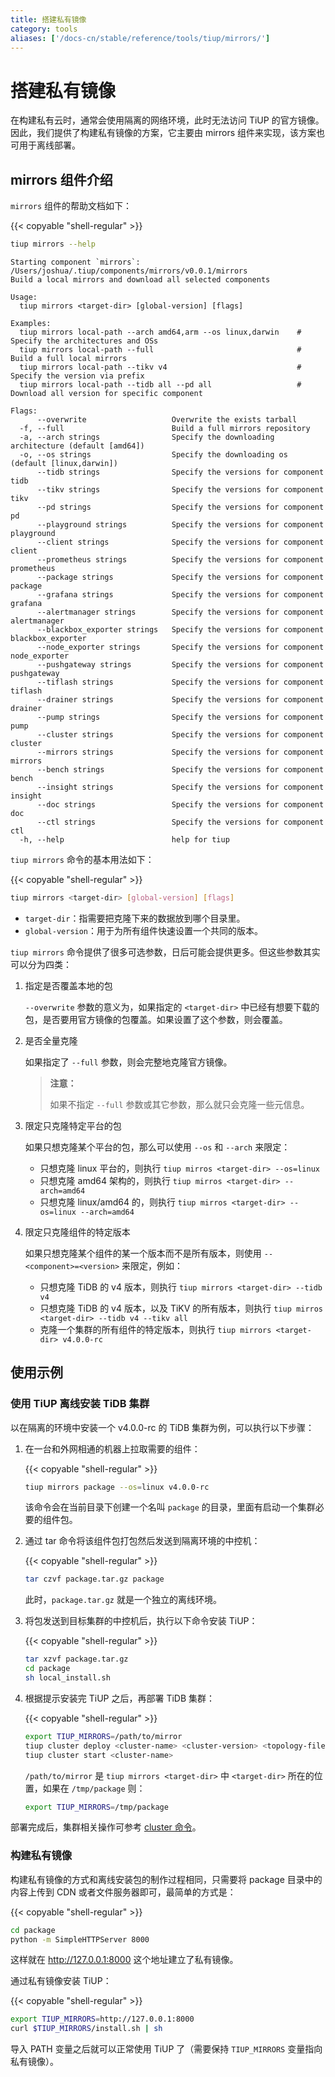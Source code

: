 ```yaml
---
title: 搭建私有镜像
category: tools
aliases: ['/docs-cn/stable/reference/tools/tiup/mirrors/']
---
```


# 搭建私有镜像

在构建私有云时，通常会使用隔离的网络环境，此时无法访问 TiUP 的官方镜像。因此，我们提供了构建私有镜像的方案，它主要由 mirrors 组件来实现，该方案也可用于离线部署。

## mirrors 组件介绍

`mirrors` 组件的帮助文档如下：

{{< copyable "shell-regular" >}}

```bash
tiup mirrors --help
```

```
Starting component `mirrors`: /Users/joshua/.tiup/components/mirrors/v0.0.1/mirrors
Build a local mirrors and download all selected components

Usage:
  tiup mirrors <target-dir> [global-version] [flags]

Examples:
  tiup mirrors local-path --arch amd64,arm --os linux,darwin    # Specify the architectures and OSs
  tiup mirrors local-path --full                                # Build a full local mirrors
  tiup mirrors local-path --tikv v4                             # Specify the version via prefix
  tiup mirrors local-path --tidb all --pd all                   # Download all version for specific component

Flags:
      --overwrite                   Overwrite the exists tarball
  -f, --full                        Build a full mirrors repository
  -a, --arch strings                Specify the downloading architecture (default [amd64])
  -o, --os strings                  Specify the downloading os (default [linux,darwin])
      --tidb strings                Specify the versions for component tidb
      --tikv strings                Specify the versions for component tikv
      --pd strings                  Specify the versions for component pd
      --playground strings          Specify the versions for component playground
      --client strings              Specify the versions for component client
      --prometheus strings          Specify the versions for component prometheus
      --package strings             Specify the versions for component package
      --grafana strings             Specify the versions for component grafana
      --alertmanager strings        Specify the versions for component alertmanager
      --blackbox_exporter strings   Specify the versions for component blackbox_exporter
      --node_exporter strings       Specify the versions for component node_exporter
      --pushgateway strings         Specify the versions for component pushgateway
      --tiflash strings             Specify the versions for component tiflash
      --drainer strings             Specify the versions for component drainer
      --pump strings                Specify the versions for component pump
      --cluster strings             Specify the versions for component cluster
      --mirrors strings             Specify the versions for component mirrors
      --bench strings               Specify the versions for component bench
      --insight strings             Specify the versions for component insight
      --doc strings                 Specify the versions for component doc
      --ctl strings                 Specify the versions for component ctl
  -h, --help                        help for tiup
```

`tiup mirrors` 命令的基本用法如下：

{{< copyable "shell-regular" >}}

```bash
tiup mirrors <target-dir> [global-version] [flags]
```

- `target-dir`：指需要把克隆下来的数据放到哪个目录里。
- `global-version`：用于为所有组件快速设置一个共同的版本。

`tiup mirrors` 命令提供了很多可选参数，日后可能会提供更多。但这些参数其实可以分为四类：

1. 指定是否覆盖本地的包

    `--overwrite` 参数的意义为，如果指定的 `<target-dir>` 中已经有想要下载的包，是否要用官方镜像的包覆盖。如果设置了这个参数，则会覆盖。

2. 是否全量克隆

    如果指定了 `--full` 参数，则会完整地克隆官方镜像。

    > **注意：**
    >
    > 如果不指定 `--full` 参数或其它参数，那么就只会克隆一些元信息。

3. 限定只克隆特定平台的包

    如果只想克隆某个平台的包，那么可以使用 `--os` 和 `--arch` 来限定：

    - 只想克隆 linux 平台的，则执行 `tiup mirros <target-dir> --os=linux`
    - 只想克隆 amd64 架构的，则执行 `tiup mirros <target-dir> --arch=amd64`
    - 只想克隆 linux/amd64 的，则执行 `tiup mirros <target-dir> --os=linux --arch=amd64`

4. 限定只克隆组件的特定版本

    如果只想克隆某个组件的某一个版本而不是所有版本，则使用 `--<component>=<version>` 来限定，例如：

    - 只想克隆 TiDB 的 v4 版本，则执行 `tiup mirrors <target-dir> --tidb v4`
    - 只想克隆 TiDB 的 v4 版本，以及 TiKV 的所有版本，则执行 `tiup mirros <target-dir> --tidb v4 --tikv all`
    - 克隆一个集群的所有组件的特定版本，则执行 `tiup mirrors <target-dir> v4.0.0-rc`

## 使用示例

### 使用 TiUP 离线安装 TiDB 集群

以在隔离的环境中安装一个 v4.0.0-rc 的 TiDB 集群为例，可以执行以下步骤：

1. 在一台和外网相通的机器上拉取需要的组件：

    {{< copyable "shell-regular" >}}

    ```bash
    tiup mirrors package --os=linux v4.0.0-rc
    ```

    该命令会在当前目录下创建一个名叫 `package` 的目录，里面有启动一个集群必要的组件包。

2. 通过 tar 命令将该组件包打包然后发送到隔离环境的中控机：

    {{< copyable "shell-regular" >}}

    ```bash
    tar czvf package.tar.gz package
    ```

    此时，`package.tar.gz` 就是一个独立的离线环境。

3. 将包发送到目标集群的中控机后，执行以下命令安装 TiUP：

    {{< copyable "shell-regular" >}}

    ```bash
    tar xzvf package.tar.gz
    cd package
    sh local_install.sh
    ```

4. 根据提示安装完 TiUP 之后，再部署 TiDB 集群：

    {{< copyable "shell-regular" >}}

    ```bash
    export TIUP_MIRRORS=/path/to/mirror
    tiup cluster deploy <cluster-name> <cluster-version> <topology-file>
    tiup cluster start <cluster-name>
    ```

    `/path/to/mirror` 是 `tiup mirrors <target-dir>` 中 `<target-dir>` 所在的位置，如果在 `/tmp/package` 则：

    ```bash
    export TIUP_MIRRORS=/tmp/package
    ```

部署完成后，集群相关操作可参考 [cluster 命令](/tiup/tiup-cluster.md)。

### 构建私有镜像

构建私有镜像的方式和离线安装包的制作过程相同，只需要将 package 目录中的内容上传到 CDN 或者文件服务器即可，最简单的方式是：

{{< copyable "shell-regular" >}}

```bash
cd package
python -m SimpleHTTPServer 8000
```

这样就在 <http://127.0.0.1:8000> 这个地址建立了私有镜像。

通过私有镜像安装 TiUP：

{{< copyable "shell-regular" >}}

```bash
export TIUP_MIRRORS=http://127.0.0.1:8000
curl $TIUP_MIRRORS/install.sh | sh
```

导入 PATH 变量之后就可以正常使用 TiUP 了（需要保持 `TIUP_MIRRORS` 变量指向私有镜像）。
